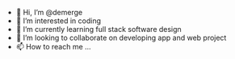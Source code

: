 - 👋 Hi, I’m @demerge
- 👀 I’m interested in coding
- 🌱 I’m currently learning full stack software design
- 💞️ I’m looking to collaborate on developing app and web project
- 📫 How to reach me ...

<!---
demerge/demerge is a ✨ special ✨ repository because its `README.md` (this file) appears on your GitHub profile.
You can click the Preview link to take a look at your changes.
--->
